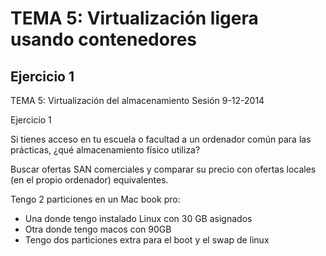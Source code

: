 # TEMA 5: Virtualización ligera usando contenedores

## Ejercicio 1
TEMA 5: Virtualización del almacenamiento
Sesión 9-12-2014

Ejercicio 1

Si tienes acceso en tu escuela o facultad a un ordenador común para las prácticas, ¿qué almacenamiento físico utiliza?

Buscar ofertas SAN comerciales y comparar su precio con ofertas locales (en el propio ordenador) equivalentes.

Tengo 2 particiones en un Mac book pro:
- Una donde tengo instalado Linux con 30 GB asignados
- Otra donde tengo macos con 90GB
- Tengo dos particiones extra para el boot y el swap de linux 
